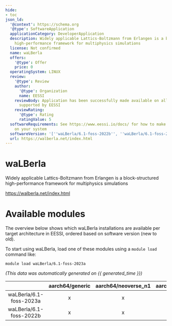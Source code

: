 ```yaml
---
hide:
- toc
json_ld:
  '@context': https://schema.org
  '@type': SoftwareApplication
  applicationCategory: DeveloperApplication
  description: Widely applicable Lattics-Boltzmann from Erlangen is a block-structured
    high-performance framework for multiphysics simulations
  license: Not confirmed
  name: waLBerla
  offers:
    '@type': Offer
    price: 0
  operatingSystem: LINUX
  review:
    '@type': Review
    author:
      '@type': Organization
      name: EESSI
    reviewBody: Application has been successfully made available on all architectures
      supported by EESSI
    reviewRating:
      '@type': Rating
      ratingValue: 5
  softwareRequirements: See https://www.eessi.io/docs/ for how to make EESSI available
    on your system
  softwareVersion: '[''waLBerla/6.1-foss-2022b'', ''waLBerla/6.1-foss-2023a'']'
  url: https://walberla.net/index.html
---
```


waLBerla
========


Widely applicable Lattics-Boltzmann from Erlangen is a block-structured high-performance framework for multiphysics simulations

https://walberla.net/index.html
# Available modules


The overview below shows which waLBerla installations are available per target architecture in EESSI, ordered based on software version (new to old).

To start using waLBerla, load one of these modules using a `module load` command like:

```shell
module load waLBerla/6.1-foss-2023a
```

*(This data was automatically generated on {{ generated_time }})*  

| |aarch64/generic|aarch64/neoverse_n1|aarch64/neoverse_v1|x86_64/generic|x86_64/amd/zen2|x86_64/amd/zen3|x86_64/amd/zen4|x86_64/intel/haswell|x86_64/intel/sapphirerapids|x86_64/intel/skylake_avx512|
| :---: | :---: | :---: | :---: | :---: | :---: | :---: | :---: | :---: | :---: | :---: |
|waLBerla/6.1-foss-2023a|x|x|x|x|x|x|x|x|x|x|
|waLBerla/6.1-foss-2022b|x|x|x|x|x|x|x|x|x|x|

